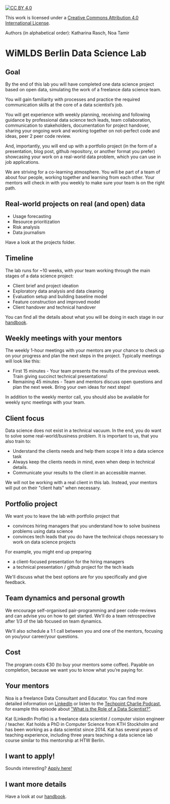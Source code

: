 
[![CC BY 4.0][cc-by-shield]][cc-by]

This work is licensed under a [Creative Commons Attribution 4.0 International License][cc-by].


[cc-by]: http://creativecommons.org/licenses/by/4.0/
[cc-by-image]: https://i.creativecommons.org/l/by/4.0/88x31.png
[cc-by-shield]: https://img.shields.io/badge/License-CC%20BY%204.0-lightgrey.svg

Authors (in alphabetical order): Katharina Rasch, Noa Tamir

# WiMLDS Berlin Data Science Lab

## Goal

By the end of this lab you will have completed one data science project based on open data, simulating the work of a freelance data science team.

You will gain familiarity with processes and practice the required communication skills at the core of a data scientist’s job. 

You will get experience with weekly planning, receiving and following guidance by professional data science tech leads, team collaboration, communication to stakeholders, documentation for project handover, sharing your ongoing work and working together on not-perfect code and ideas, peer 2 peer code review.

And, importantly, you will end up with a portfolio project (in the form of a presentation, blog post, github repository, or another format you prefer) showcasing your work on a real-world data problem, which you can use in job applications.  

We are striving for a co-learning atmosphere. You will be part of a team of about four people, working together and learning from each other. Your mentors will check in with you weekly to make sure your team is on the right path.

## Real-world projects on real (and open) data

* Usage forecasting
* Resource prioritization
* Risk analysis
* Data journalism

Have a look at the projects folder. 

## Timeline

The lab runs for ~10 weeks, with your team working through the main stages of a data science project:

* Client brief and project ideation
* Exploratory data analysis and data cleaning
* Evaluation setup and building baseline model
* Feature construction and improved model
* Client handover and technical handover

You can find all the details about what you will be doing in each stage in our [handbook](handbook.md#Steps).

## Weekly meetings with your mentors

The weekly 1-hour meetings with your mentors are your chance to check up on
your progress and plan the next steps in the project. Typically meetings will 
look like this:

* First 15 minutes - Your team presents the results of the previous week. Train
giving succinct technical presentations!
* Remaining 45 minutes - Team and mentors discuss open questions and plan the next week. Bring your
own ideas for next steps!

In addition to the weekly mentor call, you should also be available for weekly sync meetings with your team.

## Client focus

Data science does not exist in a technical vacuum. In the end, you do want to
solve some real-world/business problem. It is important to us, that you also train
to:

* Understand the clients needs and help them scope it into a data science task
* Always keep the clients needs in mind, even when deep in technical details.
* Communicate your results to the client in an accessible manner.

We will not be working with a real client in this lab. Instead, your mentors will
put on their "client hats" when necessary.

## Portfolio project

We want you to leave the lab with portfolio project that

* convinces hiring managers that you understand how to solve business problems using data science
* convinces tech leads that you do have the technical chops necessary to work on data science projects

For example, you might end up preparing

* a client-focused presentation for the hiring managers
* a technical presentation / github project for the tech leads

We'll discuss what the best options are for you specifically and give feedback.

## Team dynamics and personal growth

We encourage self-organised pair-programming and peer code-reviews and can advise you on how to get started. We'll do a team retrospective after 1/3 of the lab focused on team dynamics.

We'll also schedule a 1:1 call between you and one of the mentors, focusing 
on you/your career/your questions.

## Cost

The program costs €30 (to buy your mentors some coffee). Payable on completion, because we want you to know what you’re paying for.

## Your mentors

Noa is a freelance Data Consultant and Educator. You can find more detailed information on [LinkedIn](https://linkedin.com/in/noatamir) or listen to the [Techpoint Charlie Podcast](https://techpointcharlie.blog/), for example this episode about ["What is the Role of a Data Scientist?"](https://techpointcharlie.blog/2020/04/13/episode-16-what-is-the-role-of-data-scientist/#more-537). 

Kat (LinkedIn Profile) is a freelance data scientist / computer vision engineer / teacher. Kat holds a PhD in Computer Science from KTH Stockholm and has been working as a data scientist since 2014. Kat has several years of teaching experience, including three years teaching a data science lab course similar to this mentorship at HTW Berlin. 


## I want to apply!

Sounds interesting? [Apply here!](apply.md)

## I want more details

Have a look at our [handbook](handbook.md).
